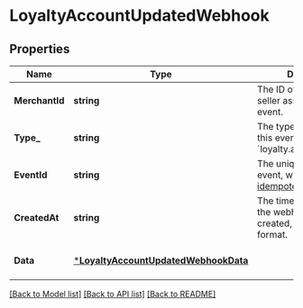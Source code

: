 # LoyaltyAccountUpdatedWebhook

## Properties

 Name           | Type                                                                         | Description                                                                                                                                             | Notes                        
----------------|------------------------------------------------------------------------------|---------------------------------------------------------------------------------------------------------------------------------------------------------|------------------------------
 **MerchantId** | **string**                                                                   | The ID of the Square seller associated with the event.                                                                                                  | [optional] [default to null] 
 **Type_**      | **string**                                                                   | The type of event. For this event, the value is &#x60;loyalty.account.updated&#x60;.                                                                    | [optional] [default to null] 
 **EventId**    | **string**                                                                   | The unique ID for the event, which is used for [idempotency support](https://developer.squareup.com/docs/webhooks/step4manage#webhooks-best-practices). | [optional] [default to null] 
 **CreatedAt**  | **string**                                                                   | The timestamp of when the webhook event was created, in RFC 3339 format.                                                                                | [optional] [default to null] 
 **Data**       | [***LoyaltyAccountUpdatedWebhookData**](LoyaltyAccountUpdatedWebhookData.md) |                                                                                                                                                         | [optional] [default to null] 

[[Back to Model list]](../README.md#documentation-for-models) [[Back to API list]](../README.md#documentation-for-api-endpoints) [[Back to README]](../README.md)

